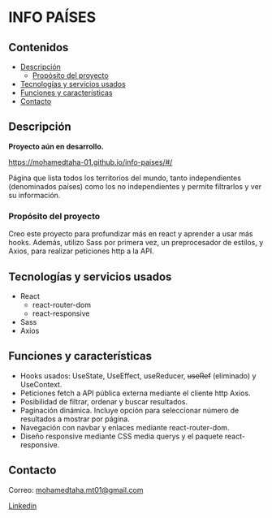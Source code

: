 # INFO PAÍSES

## Contenidos

- [Descripción](#descripción)
  - [Propósito del proyecto](#propósito-del-proyecto)
- [Tecnologías y servicios usados](#tecnologías-y-servicios-usados)
- [Funciones y características](#funciones-y-características)
- [Contacto](#contacto)

## Descripción

**Proyecto aún en desarrollo.**

<!-- captura y link a web -->
https://mohamedtaha-01.github.io/info-paises/#/

Página que lista todos los territorios del mundo, tanto independientes (denominados países) como los no independientes y permite filtrarlos y ver su información.

### Propósito del proyecto

Creo este proyecto para profundizar más en react y aprender a usar más hooks. Además, utilizo Sass por primera vez, un preprocesador de estilos, y Axios, para realizar peticiones http a la API.

## Tecnologías y servicios usados

- React
  - react-router-dom
  - react-responsive
- Sass
- Axios

## Funciones y características

- Hooks usados: UseState, UseEffect, useReducer, ~~useRef~~ (eliminado) y UseContext.
- Peticiones fetch a API pública externa mediante el cliente http Axios.
- Posibilidad de filtrar, ordenar y buscar resultados.
- Paginación dinámica. Incluye opción para seleccionar número de resultados a mostrar por página.
- Navegación con navbar y enlaces mediante react-router-dom.
- Diseño responsive mediante CSS media querys y el paquete react-responsive.

## Contacto

Correo: mohamedtaha.mt01@gmail.com

[Linkedin](https://es.linkedin.com/in/mohammed-taha-hasan)
